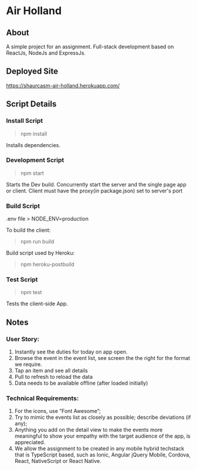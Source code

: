 # Air Holland

## About

A simple project for an assignment. Full-stack development based on ReactJs, NodeJs and ExpressJs.

## Deployed Site

https://shaurcasm-air-holland.herokuapp.com/

## Script Details

### Install Script

> npm install

Installs dependencies.

### Development Script

> npm start

Starts the Dev build.
Concurrently start the server and the single page app or client. Client must have the proxy(in package.json) set to server's
port

### Build Script

.env file > NODE_ENV=production

To build the client:
> npm run build

Build script used by Heroku:
> npm heroku-postbuild

### Test Script

> npm test

Tests the client-side App.


## Notes

### User Story:

1. Instantly see the duties for today on app open.
2. Browse the event in the event list, see screen the the right for the format we require.
3. Tap an item and see all details 
4. Pull to refresh to reload the data 
5. Data needs to be available offline (after loaded initially)

### Technical Requirements:

1. For the icons, use “Font Awesome”; 
2. Try to mimic the events list as closely as possible; describe deviations (if any); 
3. Anything you add on the detail view to make the events more meaningful to show your empathy with the target audience of the app, is appreciated. 
4. We allow the assignment to be created in any mobile hybrid techstack that is TypeScript based, such as Ionic, Angular jQuery Mobile, Cordova, React, NativeScript or React Native.
